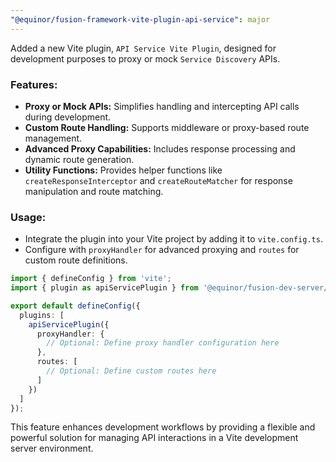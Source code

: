 ```yaml
---
"@equinor/fusion-framework-vite-plugin-api-service": major
---
```


Added a new Vite plugin, `API Service Vite Plugin`, designed for development purposes to proxy or mock `Service Discovery` APIs.

### Features:
- **Proxy or Mock APIs:** Simplifies handling and intercepting API calls during development.
- **Custom Route Handling:** Supports middleware or proxy-based route management.
- **Advanced Proxy Capabilities:** Includes response processing and dynamic route generation.
- **Utility Functions:** Provides helper functions like `createResponseInterceptor` and `createRouteMatcher` for response manipulation and route matching.

### Usage:
- Integrate the plugin into your Vite project by adding it to `vite.config.ts`.
- Configure with `proxyHandler` for advanced proxying and `routes` for custom route definitions.

```ts
import { defineConfig } from 'vite';  
import { plugin as apiServicePlugin } from '@equinor/fusion-dev-server/api-service-plugin';

export default defineConfig({
  plugins: [
    apiServicePlugin({
      proxyHandler: {
        // Optional: Define proxy handler configuration here
      },
      routes: [
        // Optional: Define custom routes here
      ]
    })
  ]
});
```

This feature enhances development workflows by providing a flexible and powerful solution for managing API interactions in a Vite development server environment.